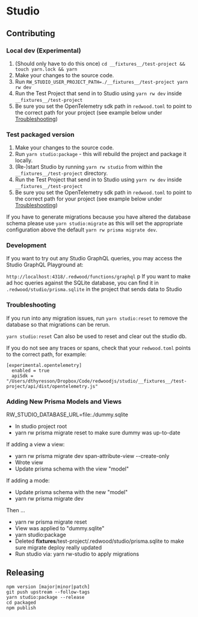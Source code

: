 # Studio

## Contributing

### Local dev (Experimental)
1. (Should only have to do this once)
  `cd __fixtures__/test-project && touch yarn.lock && yarn`
2. Make your changes to the source code.
3. Run `RW_STUDIO_USER_PROJECT_PATH=./__fixtures__/test-project yarn rw dev`
4. Run the Test Project that send in to Studio using `yarn rw dev` inside
  `__fixtures__/test-project`
5. Be sure you set the OpenTelemetry sdk path in `redwood.toml` to point to the
  correct path for your project (see example below under
  [Troubleshooting](#troubleshooting))

### Test packaged version
1. Make your changes to the source code.
2. Run `yarn studio:package` - this will rebuild the project and package it locally.
3. (Re-)start Studio by running `yarn rw studio` from within the
  `__fixtures__/test-project` directory.
4. Run the Test Project that send in to Studio using `yarn rw dev` inside
  `__fixtures__/test-project`
5. Be sure you set the OpenTelemetry sdk path in `redwood.toml` to point to the
  correct path for your project (see example below under
  [Troubleshooting](#troubleshooting))

If you have to generate migrations because you have altered the database schema please use `yarn studio:migrate` as this will set the appropriate configuration above the default `yarn rw prisma migrate dev`.

### Development

If you want to try out any Studio GraphQL queries, you may access the Studio GraphQL Playground at:

`http://localhost:4318/.redwood/functions/graphql`
p
If you want to make ad hoc queries against the SQLite database, you can find it in `.redwood/studio/prisma.sqlite` in the project that sends data to Studio

### Troubleshooting

If you run into any migration issues, run `yarn studio:reset` to remove the database so that migrations can be rerun.

 `yarn studio:reset` Can also be used to reset and clear out the studio db.

If you do not see any traces or spans, check that your `redwood.toml` points to the correct path, for example:

```
[experimental.opentelemetry]
  enabled = true
  apiSdk = "/Users/dthyresson/Dropbox/Code/redwoodjs/studio/__fixtures__/test-project/api/dist/opentelemetry.js"
```

### Adding New Prisma Models and Views

RW_STUDIO_DATABASE_URL=file:./dummy.sqlite

* In studio project root
* yarn rw prisma migrate reset to make sure dummy was up-to-date

If adding a view a view:

* yarn rw prisma migrate dev span-attribute-view --create-only
* Wrote view
* Update prisma schema with the view "model"

If adding a mode:

* Update prisma schema with the new "model"
* yarn rw prisma migrate dev

Then ...

* yarn rw prisma migrate reset
* View was applied to "dummy.sqlite"
* yarn studio:package
* Deleted __fixtures__/test-project/.redwood/studio/prisma.sqlite to make sure migrate deploy really updated
* Run studio via: yarn rw-studio to apply migrations


## Releasing

```
npm version [major|minor|patch]
git push upstream --follow-tags
yarn studio:package --release
cd packaged
npm publish
```
